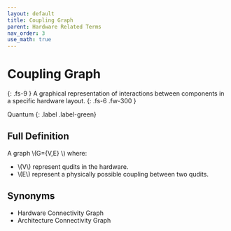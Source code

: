```yaml
---
layout: default
title: Coupling Graph
parent: Hardware Related Terms
nav_order: 3
use_math: true
---
```


# Coupling Graph
{: .fs-9 }
A graphical representation of interactions between components in a specific hardware layout.
{: .fs-6 .fw-300 }

Quantum
{: .label .label-green}

## Full Definition
A graph \\(G={V,E} \\) where:
- \\(V\\) represent qudits in the hardware.
- \\(E\\) represent a physically possible coupling between two qudits.


<!--## Examples

-  -->

## Synonyms

- Hardware Connectivity Graph
- Architecture Connectivity Graph

<!-- ## Related Terms

-->
<!-- ## Sources -->

